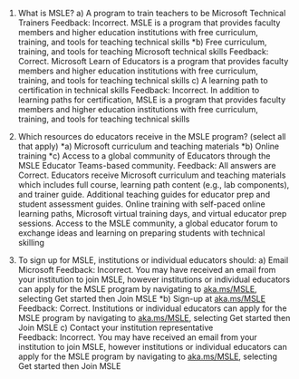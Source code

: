 1. What is MSLE?
a) A program to train teachers to be Microsoft Technical Trainers
Feedback: Incorrect. MSLE is a program that provides faculty members and higher education institutions with free curriculum, training, and tools for teaching technical skills
*b) Free curriculum, training, and tools for teaching Microsoft technical skills
Feedback: Correct. Microsoft Learn of Educators is a program that provides faculty members and higher education institutions with free curriculum, training, and tools for teaching technical skills
c) A learning path to certification in technical skills
Feedback: Incorrect. In addition to learning paths for certification, MSLE is a program that provides faculty members and higher education institutions with free curriculum, training, and tools for teaching technical skills

2. Which resources do educators receive in the MSLE program? (select all that apply)
*a) Microsoft curriculum and teaching materials
*b) Online training
*c) Access to a global community of  Educators through the MSLE Educator Teams-based community.
Feedback: All answers are Correct. Educators receive Microsoft curriculum and teaching materials which includes full course, learning path content (e.g., lab components), and trainer guide. Additional teaching guides for educator prep and student assessment guides. Online training with self-paced online learning paths, Microsoft virtual training days, and virtual educator prep sessions. Access to the MSLE community, a global educator forum to exchange ideas and learning on preparing students with technical skilling

3. To sign up for MSLE, institutions or individual educators should:
 a) Email Microsoft 
Feedback: Incorrect. You may have received an email from your institution to join MSLE, however institutions or individual educators can apply for the MSLE program by navigating to [aka.ms/MSLE](https://aka.ms/MSLE), selecting Get started then Join MSLE
*b) Sign-up at [aka.ms/MSLE](https://aka.ms/MSLE)
Feedback: Correct. Institutions or individual educators can apply for the MSLE program by navigating to [aka.ms/MSLE](https://aka.ms/MSLE), selecting Get started then Join MSLE
c) Contact your institution representative  
Feedback: Incorrect. You may have received an email from your institution to join MSLE, however institutions or individual educators can apply for the MSLE program by navigating to [aka.ms/MSLE](https://aka.ms/MSLE), selecting Get started then Join MSLE